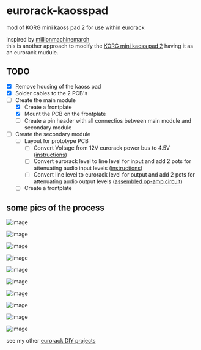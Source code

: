 # eurorack-kaosspad
mod of KORG mini kaoss pad 2 for use within eurorack


inspired by [millionmachinemarch](https://millionmachinemarch.com/index.php/tag/mini-kaoss-pad-2-mod/)  
this is another approach to modify the [KORG mini kaoss pad 2](https://www.korg.com/de/products/dj/mini_kaoss_pad2/index.php) having it as an eurorack mudule.  

## TODO
  - [x] Remove housing of the kaoss pad
  - [x] Solder cables to the 2 PCB's
  - [ ] Create the main module
    - [x] Create a frontplate
    - [x] Mount the PCB on the frontplate
    - [ ] Create a pin header with all connectios between main module and secondary module
  - [ ] Create the secondary module
    - [ ] Layout for prototype PCB
      - [ ] Convert Voltage from 12V eurorack power bus to 4.5V ([instructions](http://www.circuitdiagram.org/12v-4.5v-6v-9v-converter.html))
      - [ ] Convert eurorack level to line level for input and add 2 pots for attenuating audio input levels ([instructions](https://youtu.be/ho2i_E-Bl70?t=115))
      - [ ] Convert line level to eurorack level for output and add 2 pots for attenuating audio output levels ([assembled op-amp circuit](https://www.sparkfun.com/products/9816))
    - [ ] Create a frontplate
    
## some pics of the process

![image](https://user-images.githubusercontent.com/7056051/178193012-eb7dd099-40f9-47d0-a588-cd462d86bc26.png)  

![image](https://user-images.githubusercontent.com/7056051/178193158-deae10e6-b512-4fad-a984-39c543e11a6d.png)  

![image](https://user-images.githubusercontent.com/7056051/178193229-93cea13c-3a1f-427c-995c-3b5147c30c3a.png)  

![image](https://user-images.githubusercontent.com/7056051/178193311-223ee953-710c-4b28-b61d-3c92be774b94.png)  

![image](https://user-images.githubusercontent.com/7056051/178193411-9962d200-ebeb-48ab-a02a-2111bbb4b0d7.png)  

![image](https://user-images.githubusercontent.com/7056051/178193457-9a8b23eb-0aca-4f6c-9039-9793659b9d2c.png)  

![image](https://user-images.githubusercontent.com/7056051/178193522-da6ac1fa-4eeb-4058-9dcc-74d9d1ce5079.png)  

![image](https://user-images.githubusercontent.com/7056051/178193634-497d0192-e8b9-4285-a6e2-88547e5504ca.png)  

![image](https://user-images.githubusercontent.com/7056051/178194130-5a02f3bf-5dab-463b-be2d-f4c266f1f670.png)  

![image](https://user-images.githubusercontent.com/7056051/178193698-3bd611c5-f636-4303-93fc-19716850f300.png)  







see my other [eurorack DIY projects](https://github.com/othmar52/eurorack)  
